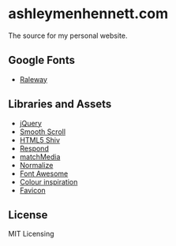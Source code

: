# ashleymenhennett.com

The source for my personal website.

## Google Fonts
- [Raleway](https://fonts.google.com/specimen/Raleway)

## Libraries and Assets
- [jQuery](https://jquery.com/)
- [Smooth Scroll](https://github.com/cferdinandi/smooth-scroll)
- [HTML5 Shiv](https://github.com/aFarkas/html5shiv)
- [Respond](https://github.com/scottjehl/Respond)
- [matchMedia](https://github.com/paulirish/matchMedia.js)
- [Normalize](https://github.com/necolas/normalize.css)
- [Font Awesome](http://fontawesome.io/)
- [Colour inspiration](http://flatuicolors.com/)
- [Favicon](http://mdbootstrap.com/tools/logo-generator-text/)

## License
MIT Licensing
